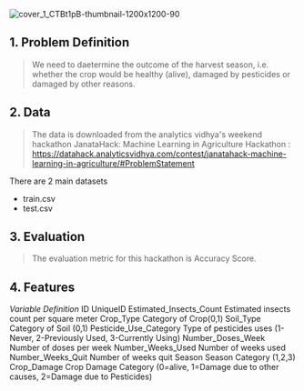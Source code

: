 ![cover_1_CTBt1pB-thumbnail-1200x1200-90](https://user-images.githubusercontent.com/63875409/88484439-10a76b80-cf8c-11ea-978e-e44c2b5c7c32.jpg)

## 1. Problem Definition
> We need to daetermine the outcome of the harvest season, i.e. whether the crop would be healthy (alive), damaged by pesticides or damaged by other reasons.

## 2. Data
> The data is downloaded from the analytics vidhya's weekend hackathon JanataHack: Machine Learning in Agriculture Hackathon : https://datahack.analyticsvidhya.com/contest/janatahack-machine-learning-in-agriculture/#ProblemStatement

There are 2 main datasets 
* train.csv 
* test.csv

## 3. Evaluation
> The evaluation metric for this hackathon is Accuracy Score.

## 4. Features
   *Variable*	              *Definition*
   ID	                       UniqueID
   Estimated_Insects_Count	 Estimated insects count per square meter
   Crop_Type	               Category of Crop(0,1)
   Soil_Type	               Category of Soil (0,1)
Pesticide_Use_Category	Type of pesticides uses (1- Never, 2-Previously Used, 3-Currently Using)
Number_Doses_Week	Number of doses per week
Number_Weeks_Used	Number of weeks used
Number_Weeks_Quit	Number of weeks quit
Season	Season Category (1,2,3)
Crop_Damage	Crop Damage Category (0=alive, 1=Damage due to other causes, 2=Damage due to Pesticides)

